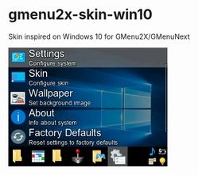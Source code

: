# gmenu2x-skin-win10
Skin inspired on Windows 10 for GMenu2X/GMenuNext

![screenshot](screenshot.png)